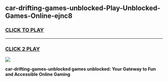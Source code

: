
## car-drifting-games-unblocked-Play-Unblocked-Games-Online-ejnc8
<h3>
<a href="https://premium76.site?title=car-drifting-games-unblocked&ref=24A">CLICK TO PLAY</a></h3>
<hr>

<h3>
<a href="https://premium76.site?title=car-drifting-games-unblocked&ref=24A">CLICK 2 PLAY</a>
  
</h3>

<a href="https://premium76.site?title=car-drifting-games-unblocked&ref=24A"><img src="https://clearcache.store/games.png"></a>


**car-drifting-games-unblocked games unblocked: Your Gateway to Fun and Accessible Online Gaming**
